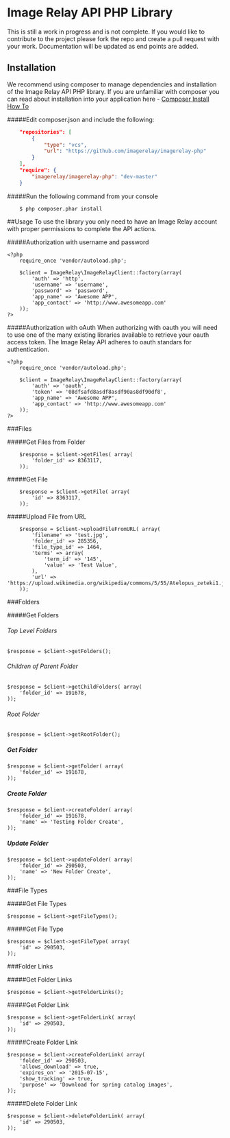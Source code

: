 # Image Relay API PHP Library

This is still a work in progress and is not complete.  If you would like to contribute to the project please fork the repo and create a pull request with your work.  Documentation will be updated as end points are added.

## Installation

We recommend using composer to manage dependencies and installation of the Image Relay API PHP library.  If you are unfamiliar with composer you can read about installation into your application here - [Composer Install How To](https://getcomposer.org/doc/00-intro.md#installation-linux-unix-osx)

#####Edit composer.json and include the following:
```json
	"repositories": [
        {
            "type": "vcs",
            "url": "https://github.com/imagerelay/imagerelay-php"
        }
    ],
    "require": {
    	"imagerelay/imagerelay-php": "dev-master"
    }
```
#####Run the following command from your console
```code
	$ php composer.phar install
```

##Usage
To use the library you only need to have an Image Relay account with proper permissions to complete the API actions. 

#####Authorization with username and password
```code
<?php
	require_once 'vendor/autoload.php';

	$client = ImageRelay\ImageRelayClient::factory(array(
	    'auth' => 'http',
	    'username' => 'username',
	    'password' => 'password',
	    'app_name' => 'Awesome APP',
	    'app_contact' => 'http://www.awesomeapp.com'
	));
?>
```

#####Authorization with oAuth
When authorizing with oauth you will need to use one of the many existing libraries available to retrieve your oauth access token.  The Image Relay API adheres to oauth standars for authentication.

```code
<?php
	require_once 'vendor/autoload.php';

	$client = ImageRelay\ImageRelayClient::factory(array(
	    'auth' => 'oauth',
	    'token' => '08dfsafd8asdf8asdf90as8df90df8',
	    'app_name' => 'Awesome APP',
	    'app_contact' => 'http://www.awesomeapp.com'
	));
?>
```
###Files

#####Get Files from Folder
```code
	$response = $client->getFiles( array(
		'folder_id' => 8363117,
	));
```

#####Get File
```code
	$response = $client->getFile( array(
		'id' => 8363117,
	));
```

#####Upload File from URL
```code
	$response = $client->uploadFileFromURL( array(
		'filename' => 'test.jpg',
		'folder_id' => 285356,
		'file_type_id' => 1464,
		'terms' => array(
			'term_id' => '145',
			'value' => 'Test Value',
		),
		'url' => 'https://upload.wikimedia.org/wikipedia/commons/5/55/Atelopus_zeteki1.jpg'
	));
```

###Folders

#####Get Folders

###### Top Level Folders
```code
$response = $client->getFolders();
```

###### Children of Parent Folder
```code
$response = $client->getChildFolders( array(
	'folder_id' => 191678,
));
```

###### Root Folder
```code
$response = $client->getRootFolder();
```

##### Get Folder
```code
$response = $client->getFolder( array(
	'folder_id' => 191678,
));
```

##### Create Folder
```code
$response = $client->createFolder( array(
	'folder_id' => 191678,
	'name' => 'Testing Folder Create',
));
```

##### Update Folder
```code
$response = $client->updateFolder( array(
	'folder_id' => 290503,
	'name' => 'New Folder Create',
));
```

###File Types

#####Get File Types
```code
$response = $client->getFileTypes();
```

#####Get File Type
```code
$response = $client->getFileType( array(
	'id' => 290503,
));
```

###Folder Links

#####Get Folder Links
```code
$response = $client->getFolderLinks();
```

#####Get Folder Link
```code
$response = $client->getFolderLink( array(
	'id' => 290503,
));
```

#####Create Folder Link
```code
$response = $client->createFolderLink( array(
	'folder_id' => 290503,
	'allows_download' => true,
	'expires_on' => '2015-07-15',
	'show_tracking' => true,
	'purpose' => 'Download for spring catalog images',
));
```

#####Delete Folder Link
```code
$response = $client->deleteFolderLink( array(
	'id' => 290503,
));
```